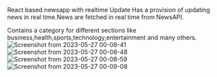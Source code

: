 React based newsapp with realtime Update
Has a provision of updating news in real time.News are fetched in real time from NewsAPI.

Contains a category for different sections like business,health,sports,technology,entertainment and many others.
![Screenshot from 2023-05-27 00-08-41](https://github.com/ibibeklamichhane/newsapp/assets/46773730/33e31106-4a18-4b05-b998-83bea9941593)
![Screenshot from 2023-05-27 00-08-48](https://github.com/ibibeklamichhane/newsapp/assets/46773730/9eef2cd5-7bb4-43cb-bea1-0bf99bbf2384)
![Screenshot from 2023-05-27 00-08-59](https://github.com/ibibeklamichhane/newsapp/assets/46773730/c00b5f09-0cdf-47b3-a2d7-1f1eb9120c2b)
![Screenshot from 2023-05-27 00-09-08](https://github.com/ibibeklamichhane/newsapp/assets/46773730/a207f4a2-3c9d-4a76-ab86-139fc51d80f8)
